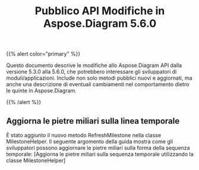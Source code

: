 ﻿---
title: Pubblico API Modifiche in Aspose.Diagram 5.6.0
type: docs
weight: 40
url: /it/net/public-api-changes-in-aspose-diagram-5-6-0/
---
{{% alert color="primary" %}} 

Questo documento descrive le modifiche allo Aspose.Diagram API dalla versione 5.3.0 alla 5.6.0, che potrebbero interessare gli sviluppatori di moduli/applicazioni. Include non solo metodi pubblici nuovi e aggiornati, ma anche una descrizione di eventuali cambiamenti nel comportamento dietro le quinte in Aspose.Diagram.

{{% /alert %}} 
## **Aggiorna le pietre miliari sulla linea temporale**
È stato aggiunto il nuovo metodo RefreshMilestone nella classe MilestoneHelper. Il seguente argomento della guida mostra come gli sviluppatori possono aggiornare le pietre miliari sulla forma della sequenza temporale: [Aggiorna le pietre miliari sulla sequenza temporale utilizzando la classe MilestoneHelper]